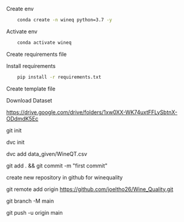 Create env

```bash
    conda create -n wineq python=3.7 -y
```

Activate env

```bash
    conda activate wineq
```

Create requirements file

Install requirements
```bash
    pip install -r requirements.txt
```

Create template file

Download Dataset

https://drive.google.com/drive/folders/1xw0XX-WK74uxtFFLySbtnX-ODdmdK5Ec

git init

dvc init

dvc add data_given/WineQT.csv

git add . && git commit -m "first commit"

create new repository in github for winequality

git remote add origin https://github.com/joeltho26/Wine_Quality.git

git branch -M main

git push -u origin main